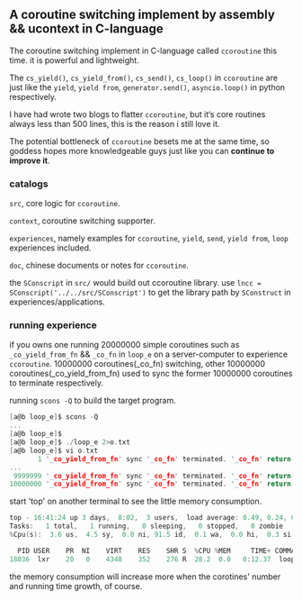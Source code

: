A coroutine switching implement by assembly && ucontext in C-language
----

The coroutine switching implement in C-language called `ccoroutine` this time. it is powerful and lightweight.

The `cs_yield()`, `cs_yield_from()`, `cs_send()`, `cs_loop()` in `ccoroutine` are just like the `yield`, `yield from`, `generator.send()`, `asyncio.loop()` in python respectively. 

I have had wrote two blogs to flatter `ccoroutine`, but it‘s core routines always less than 500 lines, this is the reason i still love it.

The potential bottleneck of `ccoroutine` besets me at the same time, so goddess hopes more knowledgeable guys just like you can **continue to improve it**.

### catalogs
`src`, core logic for `ccoroutine`.

`context`, coroutine switching supporter.

`experiences`, namely examples for `ccoroutine`, `yield`, `send`, `yield from`, `loop` experiences included.

`doc`, chinese documents or notes for `ccoroutine`.

the `SConscript` in `src/` would build out ccoroutine library. use `lncc = SConscript('../../src/SConscript')` to get the library path by `SConstruct` in experiences/applications.

### running experience
if you owns one running 20000000 simple coroutines such as `_co_yield_from_fn` && `_co_fn` in `loop_e` on a server-computer to experience `ccoroutine`.
10000000 coroutines(_co_fn) switching, other 10000000 coroutines(_co_yield_from_fn) used to sync the former 10000000 coroutines to terminate respectively.

running `scons -Q` to build the target program.
```C
[a@b loop_e]$ scons -Q
...
[a@b loop_e]$
[a@b loop_e]$ ./loop_e 2>o.txt
[a@b loop_e]$ vi o.txt
       1 '_co_yield_from_fn' sync '_co_fn' terminated. '_co_fn' return-value: 012
...
 9999999 '_co_yield_from_fn' sync '_co_fn' terminated. '_co_fn' return-value: 012
10000000 '_co_yield_from_fn' sync '_co_fn' terminated. '_co_fn' return-value: 012
```

start 'top' on another terminal to see the little memory consumption.
```C
top - 16:41:24 up 3 days,  8:02,  3 users,  load average: 0.49, 0.24, 0.15
Tasks:   1 total,   1 running,   0 sleeping,   0 stopped,   0 zombie
%Cpu(s):  3.6 us,  4.5 sy,  0.0 ni, 91.5 id,  0.1 wa,  0.0 hi,  0.3 si,  0.0 st

  PID USER    PR  NI    VIRT    RES    SHR S  %CPU %MEM     TIME+ COMMAND
18036  lxr    20   0    4348    352    276 R  28.2  0.0   0:12.37  loop_e
```
the memory consumption will increase more when the corotines' number and running time growth, of course.
